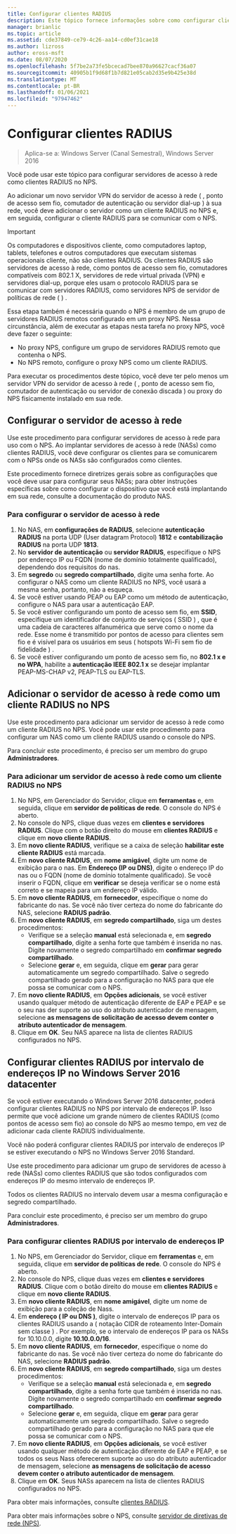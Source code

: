 ```yaml
---
title: Configurar clientes RADIUS
description: Este tópico fornece informações sobre como configurar clientes RADIUS para o servidor de políticas de rede no Windows Server 2016.
manager: brianlic
ms.topic: article
ms.assetid: cde37849-ce79-4c26-aa14-cd0ef31cae18
ms.author: lizross
author: eross-msft
ms.date: 08/07/2020
ms.openlocfilehash: 5f7be2a73fe5bcecad7bee870a96627cacf36a07
ms.sourcegitcommit: 40905b1f9d68f1b7d821e05cab2d35e9b425e38d
ms.translationtype: MT
ms.contentlocale: pt-BR
ms.lasthandoff: 01/06/2021
ms.locfileid: "97947462"
---
```

# <a name="configure-radius-clients"></a>Configurar clientes RADIUS

>Aplica-se a: Windows Server (Canal Semestral), Windows Server 2016

Você pode usar este tópico para configurar servidores de acesso à rede como clientes RADIUS no NPS.

Ao adicionar um novo servidor VPN do servidor de acesso à rede \( , ponto de acesso sem fio, comutador de autenticação ou servidor dial-up \) à sua rede, você deve adicionar o servidor como um cliente RADIUS no NPS e, em seguida, configurar o cliente RADIUS para se comunicar com o NPS.

>[!IMPORTANT]
>Os computadores e dispositivos cliente, como computadores laptop, tablets, telefones e outros computadores que executam sistemas operacionais cliente, não são clientes RADIUS. Os clientes RADIUS são servidores de acesso à rede, como pontos de acesso sem fio, comutadores compatíveis com 802.1 X, servidores de rede virtual privada (VPN) e servidores dial-up, porque eles usam o protocolo RADIUS para se comunicar com servidores RADIUS, como servidores NPS de servidor de políticas de rede \( \) .

Essa etapa também é necessária quando o NPS é membro de um grupo de servidores RADIUS remotos configurado em um proxy NPS. Nessa circunstância, além de executar as etapas nesta tarefa no proxy NPS, você deve fazer o seguinte:

- No proxy NPS, configure um grupo de servidores RADIUS remoto que contenha o NPS.
- No NPS remoto, configure o proxy NPS como um cliente RADIUS.

Para executar os procedimentos deste tópico, você deve ter pelo menos um servidor VPN do servidor de acesso à rede \( , ponto de acesso sem fio, comutador de autenticação ou servidor de conexão discada \) ou proxy do NPS fisicamente instalado em sua rede.

## <a name="configure-the-network-access-server"></a>Configurar o servidor de acesso à rede

Use este procedimento para configurar servidores de acesso à rede para uso com o NPS. Ao implantar servidores de acesso à rede (NASs) como clientes RADIUS, você deve configurar os clientes para se comunicarem com o NPSs onde os NASs são configurados como clientes.

Este procedimento fornece diretrizes gerais sobre as configurações que você deve usar para configurar seus NASs; para obter instruções específicas sobre como configurar o dispositivo que você está implantando em sua rede, consulte a documentação do produto NAS.

### <a name="to-configure-the-network-access-server"></a>Para configurar o servidor de acesso à rede

1. No NAS, em **configurações de RADIUS**, selecione **autenticação RADIUS** na porta UDP (User datagram Protocol) **1812** e **contabilização RADIUS** na porta UDP **1813**.
2. No **servidor de autenticação** ou **servidor RADIUS**, especifique o NPS por endereço IP ou FQDN (nome de domínio totalmente qualificado), dependendo dos requisitos do nas.
3. Em **segredo** ou **segredo compartilhado**, digite uma senha forte. Ao configurar o NAS como um cliente RADIUS no NPS, você usará a mesma senha, portanto, não a esqueça.
4. Se você estiver usando PEAP ou EAP como um método de autenticação, configure o NAS para usar a autenticação EAP.
5. Se você estiver configurando um ponto de acesso sem fio, em **SSID**, especifique um identificador de conjunto de serviços \( SSID \) , que é uma cadeia de caracteres alfanumérica que serve como o nome da rede. Esse nome é transmitido por pontos de acesso para clientes sem fio e é visível para os usuários em seus \( hotspots Wi-Fi sem fio de fidelidade \) .
6. Se você estiver configurando um ponto de acesso sem fio, no **802.1 x e no WPA**, habilite a **autenticação IEEE 802.1 x** se desejar implantar PEAP-MS-CHAP v2, PEAP-TLS ou EAP-TLS.

## <a name="add-the-network-access-server-as-a-radius-client-in-nps"></a>Adicionar o servidor de acesso à rede como um cliente RADIUS no NPS

Use este procedimento para adicionar um servidor de acesso à rede como um cliente RADIUS no NPS. Você pode usar este procedimento para configurar um NAS como um cliente RADIUS usando o console do NPS.

Para concluir este procedimento, é preciso ser um membro do grupo **Administradores**.

### <a name="to-add-a-network-access-server-as-a-radius-client-in-nps"></a>Para adicionar um servidor de acesso à rede como um cliente RADIUS no NPS

1. No NPS, em Gerenciador do Servidor, clique em **ferramentas** e, em seguida, clique em **servidor de políticas de rede**. O console do NPS é aberto.
2. No console do NPS, clique duas vezes em **clientes e servidores RADIUS**. Clique com o botão direito do mouse em **clientes RADIUS** e clique em **novo cliente RADIUS**.
3. Em **novo cliente RADIUS**, verifique se a caixa de seleção **habilitar este cliente RADIUS** está marcada.
4. Em **novo cliente RADIUS**, em **nome amigável**, digite um nome de exibição para o nas. Em **Endereço (IP ou DNS)**, digite o endereço IP do nas ou o FQDN (nome de domínio totalmente qualificado). Se você inserir o FQDN, clique em **verificar** se deseja verificar se o nome está correto e se mapeia para um endereço IP válido.
5. Em **novo cliente RADIUS**, em **fornecedor**, especifique o nome do fabricante do nas. Se você não tiver certeza do nome do fabricante do NAS, selecione **RADIUS padrão**.
6. Em **novo cliente RADIUS**, em **segredo compartilhado**, siga um destes procedimentos:
    - Verifique se a seleção **manual** está selecionada e, em **segredo compartilhado**, digite a senha forte que também é inserida no nas. Digite novamente o segredo compartilhado em **confirmar segredo compartilhado**.
    - Selecione **gerar** e, em seguida, clique em **gerar** para gerar automaticamente um segredo compartilhado. Salve o segredo compartilhado gerado para a configuração no NAS para que ele possa se comunicar com o NPS.
7. Em **novo cliente RADIUS**, em **Opções adicionais**, se você estiver usando qualquer método de autenticação diferente de EAP e PEAP e se o seu nas der suporte ao uso do atributo autenticador de mensagem, selecione **as mensagens de solicitação de acesso devem conter o atributo autenticador de mensagem**.
8. Clique em **OK**. Seu NAS aparece na lista de clientes RADIUS configurados no NPS.

## <a name="configure-radius-clients-by-ip-address-range-in-windows-server-2016-datacenter"></a>Configurar clientes RADIUS por intervalo de endereços IP no Windows Server 2016 datacenter

Se você estiver executando o Windows Server 2016 datacenter, poderá configurar clientes RADIUS no NPS por intervalo de endereços IP. Isso permite que você adicione um grande número de clientes RADIUS (como pontos de acesso sem fio) ao console do NPS ao mesmo tempo, em vez de adicionar cada cliente RADIUS individualmente.

Você não poderá configurar clientes RADIUS por intervalo de endereços IP se estiver executando o NPS no Windows Server 2016 Standard.

Use este procedimento para adicionar um grupo de servidores de acesso à rede (NASs) como clientes RADIUS que são todos configurados com endereços IP do mesmo intervalo de endereços IP.

Todos os clientes RADIUS no intervalo devem usar a mesma configuração e segredo compartilhado.

Para concluir este procedimento, é preciso ser um membro do grupo **Administradores**.

### <a name="to-set-up-radius-clients-by-ip-address-range"></a>Para configurar clientes RADIUS por intervalo de endereços IP

1. No NPS, em Gerenciador do Servidor, clique em **ferramentas** e, em seguida, clique em **servidor de políticas de rede**. O console do NPS é aberto.
2. No console do NPS, clique duas vezes em **clientes e servidores RADIUS**. Clique com o botão direito do mouse em **clientes RADIUS** e clique em **novo cliente RADIUS**.
3. Em **novo cliente RADIUS**, em **nome amigável**, digite um nome de exibição para a coleção de Nass.
4. Em **endereço \( IP ou DNS \)**, digite o intervalo de endereços IP para os clientes RADIUS usando a \( notação CIDR de roteamento Inter-Domain sem classe \) . Por exemplo, se o intervalo de endereços IP para os NASs for 10.10.0.0, digite **10.10.0.0/16**.
5. Em **novo cliente RADIUS**, em **fornecedor**, especifique o nome do fabricante do nas. Se você não tiver certeza do nome do fabricante do NAS, selecione **RADIUS padrão**.
6. Em **novo cliente RADIUS**, em **segredo compartilhado**, siga um destes procedimentos:
    - Verifique se a seleção **manual** está selecionada e, em **segredo compartilhado**, digite a senha forte que também é inserida no nas. Digite novamente o segredo compartilhado em **confirmar segredo compartilhado**.
    - Selecione **gerar** e, em seguida, clique em **gerar** para gerar automaticamente um segredo compartilhado. Salve o segredo compartilhado gerado para a configuração no NAS para que ele possa se comunicar com o NPS.
7. Em **novo cliente RADIUS**, em **Opções adicionais**, se você estiver usando qualquer método de autenticação diferente de EAP e PEAP, e se todos os seus Nass oferecerem suporte ao uso do atributo autenticador de mensagem, selecione **as mensagens de solicitação de acesso devem conter o atributo autenticador de mensagem**.
8. Clique em **OK**. Seus NASs aparecem na lista de clientes RADIUS configurados no NPS.

Para obter mais informações, consulte [clientes RADIUS](nps-radius-clients.md).

Para obter mais informações sobre o NPS, consulte [servidor de diretivas de rede (NPS)](nps-top.md).